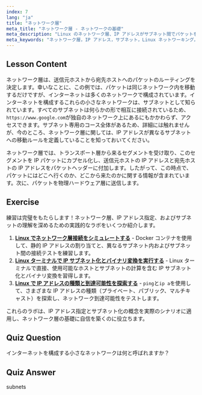 ```yaml
---
index: 7
lang: "ja"
title: "ネットワーク層"
meta_title: "ネットワーク層 - ネットワークの基礎"
meta_description: "Linux のネットワーク層、IP アドレスがサブネット間でパケットをルーティングする方法、およびデータ伝送におけるその役割について学びます。Linux ネットワーキングの旅を始めましょう！"
meta_keywords: "ネットワーク層，IP アドレス，サブネット，Linux ネットワーキング，パケットルーティング，初心者，チュートリアル，ガイド"
---
```


## Lesson Content

ネットワーク層は、送信元ホストから宛先ホストへのパケットのルーティングを決定します。幸いなことに、この例では、パケットは同じネットワーク内を移動するだけですが、インターネットは多くのネットワークで構成されています。インターネットを構成するこれらの小さなネットワークは、サブネットとして知られています。すべてのサブネットは何らかの形で相互に接続されているため、`https://www.google.com`が独自のネットワーク上にあるにもかかわらず、アクセスできます。サブネット専用のコース全体があるため、詳細には触れませんが、今のところ、ネットワーク層に関しては、IP アドレスが異なるサブネットへの移動ルールを定義していることを知っておいてください。

ネットワーク層では、トランスポート層から来るセグメントを受け取り、このセグメントを IP パケットにカプセル化し、送信元ホストの IP アドレスと宛先ホストの IP アドレスをパケットヘッダーに付加します。したがって、この時点で、パケットにはどこへ行くのか、どこから来たのかに関する情報が含まれています。次に、パケットを物理ハードウェア層に送信します。

## Exercise

練習は完璧をもたらします！ネットワーク層、IP アドレス指定、およびサブネットの理解を深めるための実践的なラボをいくつか紹介します。

1. **[Linux でネットワーク層接続をシミュレートする](https://labex.io/ja/labs/comptia-simulate-network-layer-connectivity-in-linux-592752)** - Docker コンテナを使用して、静的 IP アドレスの割り当てと、異なるサブネット内およびサブネット間の接続テストを練習します。
2. **[Linux ターミナルで IP サブネット化とバイナリ変換を実行する](https://labex.io/ja/labs/comptia-perform-ip-subnetting-and-binary-conversion-in-the-linux-terminal-592782)** - Linux ターミナルで直接、使用可能なホストとサブネットの計算を含む IP サブネット化とバイナリ変換を習得します。
3. **[Linux で IP アドレスの種類と到達可能性を探索する](https://labex.io/ja/labs/comptia-explore-ip-address-types-and-reachability-in-linux-592780)** - `ping`と`ip a`を使用して、さまざまな IP アドレスの種類（プライベート、パブリック、マルチキャスト）を探索し、ネットワーク到達可能性をテストします。

これらのラボは、IP アドレス指定とサブネット化の概念を実際のシナリオに適用し、ネットワーク層の基礎に自信を築くのに役立ちます。

## Quiz Question

インターネットを構成する小さなネットワークは何と呼ばれますか？

## Quiz Answer

subnets
